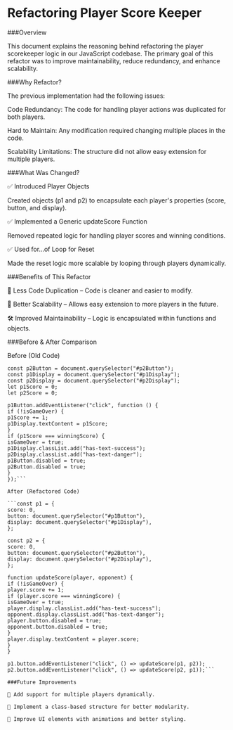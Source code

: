 # Refactoring Player Score Keeper

###Overview

This document explains the reasoning behind refactoring the player scorekeeper logic in our JavaScript codebase. The primary goal of this refactor was to improve maintainability, reduce redundancy, and enhance scalability.

###Why Refactor?

The previous implementation had the following issues:

Code Redundancy: The code for handling player actions was duplicated for both players.

Hard to Maintain: Any modification required changing multiple places in the code.

Scalability Limitations: The structure did not allow easy extension for multiple players.

###What Was Changed?

✅ Introduced Player Objects

Created objects (p1 and p2) to encapsulate each player's properties (score, button, and display).

✅ Implemented a Generic updateScore Function

Removed repeated logic for handling player scores and winning conditions.

✅ Used for...of Loop for Reset

Made the reset logic more scalable by looping through players dynamically.

###Benefits of This Refactor

🚀 Less Code Duplication – Code is cleaner and easier to modify.

🔄 Better Scalability – Allows easy extension to more players in the future.

🛠 Improved Maintainability – Logic is encapsulated within functions and objects.

###Before & After Comparison

Before (Old Code)

```const p1Button = document.querySelector("#p1Button");
const p2Button = document.querySelector("#p2Button");
const p1Display = document.querySelector("#p1Display");
const p2Display = document.querySelector("#p2Display");
let p1Score = 0;
let p2Score = 0;

p1Button.addEventListener("click", function () {
if (!isGameOver) {
p1Score += 1;
p1Display.textContent = p1Score;
}
if (p1Score === winningScore) {
isGameOver = true;
p1Display.classList.add("has-text-success");
p2Display.classList.add("has-text-danger");
p1Button.disabled = true;
p2Button.disabled = true;
}
});```

After (Refactored Code)

```const p1 = {
score: 0,
button: document.querySelector("#p1Button"),
display: document.querySelector("#p1Display"),
};

const p2 = {
score: 0,
button: document.querySelector("#p2Button"),
display: document.querySelector("#p2Display"),
};

function updateScore(player, opponent) {
if (!isGameOver) {
player.score += 1;
if (player.score === winningScore) {
isGameOver = true;
player.display.classList.add("has-text-success");
opponent.display.classList.add("has-text-danger");
player.button.disabled = true;
opponent.button.disabled = true;
}
player.display.textContent = player.score;
}
}

p1.button.addEventListener("click", () => updateScore(p1, p2));
p2.button.addEventListener("click", () => updateScore(p2, p1));```

###Future Improvements

📌 Add support for multiple players dynamically.

📌 Implement a class-based structure for better modularity.

📌 Improve UI elements with animations and better styling.
